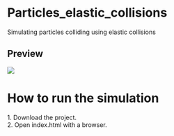 # Particles_elastic_collisions
Simulating particles colliding using elastic collisions

## Preview
![](https://github.com/MarcVivas/Particles_elastic_collisions/blob/main/collisions.gif)

<h1> How to run the simulation </h1>
1. Download the project. <br>
2. Open index.html with a browser.

